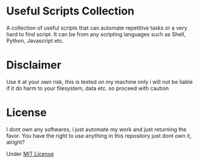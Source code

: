 # Useful Scripts Collection

A collection of useful scripts that can automate repetitive tasks or a very hard to find script. It can be from any scripting languages such as Shell, Python, Javascript etc.

# Disclaimer

Use it at your own risk, this is tested on my machine only i will not be liable if it do harm to your filesystem, data etc. so proceed with caution

# License

I dont own any softwares, i just automate my work and just returning the favor. You have the right to use anything in this repository just dont own it, alright?

Under [MIT License](LICENSE)
